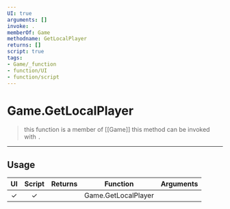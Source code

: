 ```yaml
---
UI: true
arguments: []
invoke: .
memberOf: Game
methodname: GetLocalPlayer
returns: []
script: true
tags:
- Game/_function
- function/UI
- function/script
---
```

# Game.GetLocalPlayer
> this function is a member of [[Game]]
> this method can be invoked with `.`
-----
## Usage
|  UI | Script | Returns | Function | Arguments |
|:---:|:------:|-------:|:--------:|:---------|
|✓|✓||Game.GetLocalPlayer||

